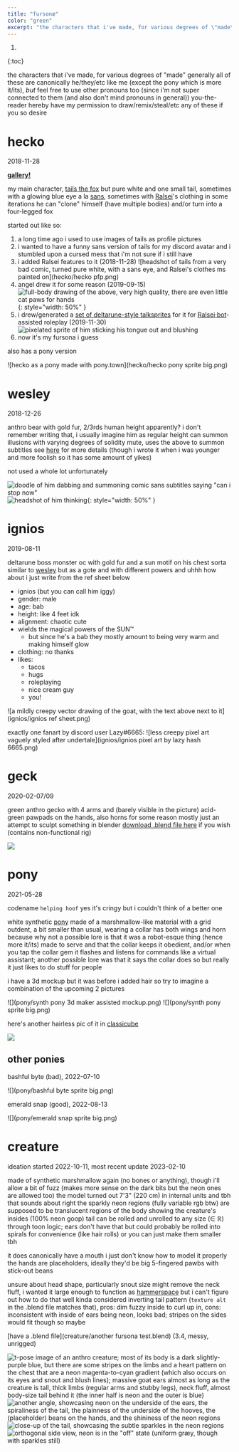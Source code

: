 ```yaml
---
title: "fursonæ"
color: "green"
excerpt: "the characters that i've made, for various degrees of \"made\""
---
```


1. 
{:toc}

the characters that i've made, for various degrees of "made"
generally all of these are canonically he/they/etc like me (except the pony which is more it/its), *but* feel free to use other pronouns too (since i'm not super connected to them (and also don't mind pronouns in general))
you-the-reader hereby have my permission to draw/remix/steal/etc any of these if you so desire

# hecko
2018-11-28

**[gallery!](hecko/)**

my main character, [tails the fox](https://en.wikipedia.org/wiki/Tails_(character)) but pure white and one small tail, sometimes with a glowing blue eye a la [sans](https://undertale.fandom.com/wiki/Sans), sometimes with [Ralsei](https://deltarune.fandom.com/wiki/Ralsei)'s clothing
in some iterations he can "clone" himself (have multiple bodies) and/or turn into a four-legged fox

started out like so:
1. a long time ago i used to use images of tails as profile pictures
2. i wanted to have a funny sans version of tails for my discord avatar and i stumbled upon a cursed mess that i'm not sure if i still have
3. i added Ralsei features to it (2018-11-28)
	![headshot of tails from a very bad comic, turned pure white, with a sans eye, and Ralsei's clothes ms painted on](hecko/hecko pfp.png)
4. angel drew it for some reason (2019-09-15)
	![full-body drawing of the above, very high quality, there are even little cat paws for hands](hecko/Untitled96_20190915093604_cropped.png){: style="width: 50%" }
5. i drew/generated a [set of deltarune-style talksprites](https://github.com/Sobsz/heckosprites) for it for [Ralsei·bot](https://ralsei.chlod.net/)-assisted roleplay (2019-11-30)
	![pixelated sprite of him sticking his tongue out and blushing](hecko/dpb.png)
6. now it's my fursona i guess

also has a pony version

![hecko as a pony made with pony.town](hecko/hecko pony sprite big.png)

# wesley
2018-12-26

anthro bear with gold fur, 2/3rds human height apparently? i don't remember writing that, i usually imagine him as regular height
can summon illusions with varying degrees of solidity
mute, uses the above to summon subtitles
see [here](https://gist.github.com/Sobsz/38dc8aa415f53697ab04d4e9d2ffa0dd) for more details (though i wrote it when i was younger and more foolish so it has some amount of yikes)

not used a whole lot unfortunately

![doodle of him dabbing and summoning comic sans subtitles saying "can i stop now"](wesley/wesdab-final.png)
![headshot of him thinking](wesley/wes_think.png){: style="width: 50%" }

# ignios
2019-08-11

deltarune boss monster oc with gold fur and a sun motif on his chest
sorta similar to [wesley](#wesley) but as a gote and with different powers
and uhhh how about i just write from the ref sheet below
- ignios (but you can call him iggy)
- gender: male
- age: bab
- height: like 4 feet idk
- alignment: chaotic cute
- wields the magical powers of the SUN™
	- but since he's a bab they mostly amount to being very warm and making himself glow
- clothing: no thanks
- likes:
	- tacos
	- hugs
	- roleplaying
	- nice cream guy
	- you!

![a mildly creepy vector drawing of the goat, with the text above next to it](ignios/ignios ref sheet.png)

exactly one fanart by discord user Lazy#6665:
![less creepy pixel art vaguely styled after undertale](ignios/ignios pixel art by lazy hash 6665.png)

# geck
2020-02-07/09

green anthro gecko with 4 arms and (barely visible in the picture) acid-green pawpads on the hands, also horns for some reason
mostly just an attempt to sculpt something in blender
[download .blend file here](geck/geck.blend) if you wish (contains non-functional rig)

![](geck/geck.png)

# pony
2021-05-28

codename `helping hoof` yes it's cringy but i couldn't think of a better one

white synthetic [pony](https://en.wikipedia.org/wiki/My_Little_Pony:_Friendship_is_Magic) made of a marshmallow-like material with a grid outdent, a bit smaller than usual, wearing a collar
has both wings and horn because why not
a possible lore is that it was a robot-esque thing (hence more it/its) made to serve and that the collar keeps it obedient, and/or when you tap the collar gem it flashes and listens for commands like a virtual assistant; another possible lore was that it says the collar does so but really it just likes to do stuff for people

i have a 3d mockup but it was before i added hair so try to imagine a combination of the upcoming 2 pictures

![](pony/synth pony 3d maker assisted mockup.png)
![](pony/synth pony sprite big.png)

here's another hairless pic of it in [classicube](https://classicube.net/)

![](pony/ClassiCube_xxO6i7Z6me.png)

## other ponies

bashful byte (bad), 2022-07-10

![](pony/bashful byte sprite big.png)

emerald snap (good), 2022-08-13

![](pony/emerald snap sprite big.png)

# creature
ideation started 2022-10-11, most recent update 2023-02-10

made of synthetic marshmallow again (no bones or anything), though i'll allow a bit of fuzz (makes more sense on the dark bits but the neon ones are allowed too)
the model turned out 7'3" (220 cm) in internal units and tbh that sounds about right
the sparkly neon regions (fully variable rgb btw) are supposed to be translucent regions of the body showing the creature's insides (100% neon goop)
tail can be rolled and unrolled to any size (∈ ℝ) through toon logic; ears don't have that but could probably be rolled into spirals for convenience (like hair rolls) or you can just make them smaller tbh

it does canonically have a mouth i just don't know how to model it properly
the hands are placeholders, ideally they'd be big 5-fingered pawbs with stick-out beans

unsure about head shape, particularly snout size
might remove the neck fluff, i wanted it large enough to function as [hammerspace](https://en.wikipedia.org/wiki/Hammerspace) but i can't figure out how to do that well
kinda considered inverting tail pattern (`texture alt` in the .blend file matches that), pros: dim fuzzy inside to curl up in, cons: inconsistent with inside of ears being neon, looks bad; stripes on the sides would fit though so maybe

[have a .blend file](creature/another fursona test.blend) (3.4, messy, unrigged)

![t-pose image of an anthro creature; most of its body is a dark slightly-purple blue, but there are some stripes on the limbs and a heart pattern on the chest that are a neon magenta-to-cyan gradient (which also occurs on its eyes and snout and blush lines); massive goat ears almost as long as the creature is tall, thick limbs (regular arms and stubby legs), neck fluff, almost body-size tail behind it (the inner half is neon and the outer is blue)](creature/blender_c9MwvphtqZ.png)
![another angle, showcasing neon on the underside of the ears, the spiraliness of the tail, the plainness of the underside of the hooves, the (placeholder) beans on the hands, and the shininess of the neon regions](creature/blender_77abnTbeTU.png)
![close-up of the tail, showcasing the subtle sparkles in the neon regions](creature/blender_d9ut3WECPV.png)
![orthogonal side view, neon is in the "off" state (uniform græy, though with sparkles still)](creature/blender_UneMRxKBea.png)